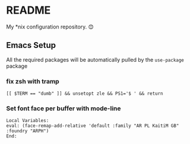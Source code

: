 # README

My *nix configuration repository. 😊

## Emacs Setup

All the required packages will be automatically pulled by the `use-package` package

### fix zsh with tramp

    [[ $TERM == "dumb" ]] && unsetopt zle && PS1='$ ' && return

### Set font face per buffer with mode-line

    Local Variables:
    eval: (face-remap-add-relative 'default :family "AR PL KaitiM GB" :foundry "ARPH")
    End:
